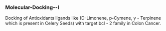### Molecular-Docking--I
Docking of Antioxidants ligands like (D-Limonene, p-Cymene, γ - Terpinene which is present in Celery Seeds) with target bcl - 2 family in Colon Cancer.
